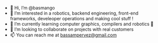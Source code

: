 - 👋 Hi, I’m @basmango
- 👀 I’m interested in a robotics, backend engineering, front-end frameworks, develeoper operations and making cool stuff !
- 🌱 I’m currently learning computer graphics, compilers and robotics 🤖
- 💞️ I’m looking to collaborate on projects with real customers
- 📫 You can reach me at bassampervez@gmail.com

<!---
basmango/basmango is a ✨ special ✨ repository because its `README.md` (this file) appears on your GitHub profile.
You can click the Preview link to take a look at your changes.
--->

